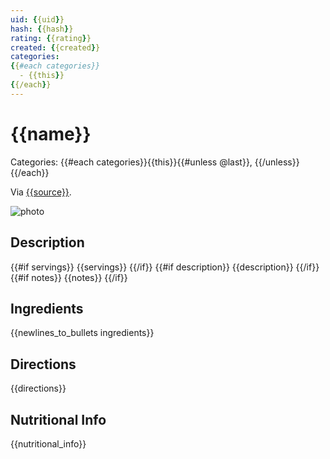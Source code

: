```yaml
---
uid: {{uid}}
hash: {{hash}}
rating: {{rating}}
created: {{created}}
categories:
{{#each categories}}
  - {{this}}
{{/each}}
---
```


# {{name}}

Categories: {{#each categories}}{{this}}{{#unless @last}}, {{/unless}}{{/each}}

Via [{{source}}]({{source_url}}).

![photo]({{image_url}})

## Description
{{#if servings}}
    {{servings}}
{{/if}}
{{#if description}}
    {{description}}
{{/if}}
{{#if notes}}
    {{notes}}
{{/if}}

## Ingredients
{{newlines_to_bullets ingredients}}

## Directions
{{directions}}

## Nutritional Info
{{nutritional_info}}